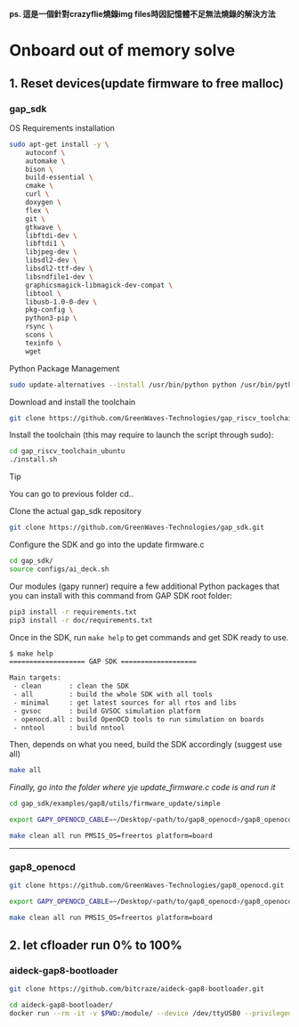 **ps. 這是一個針對crazyflie燒錄img files時因記憶體不足無法燒錄的解決方法**

# Onboard out of memory solve

## 1. Reset devices(update firmware to free malloc)
### gap_sdk
OS Requirements installation
```bash
sudo apt-get install -y \
    autoconf \
    automake \
    bison \
    build-essential \
    cmake \
    curl \
    doxygen \
    flex \
    git \
    gtkwave \
    libftdi-dev \
    libftdi1 \
    libjpeg-dev \
    libsdl2-dev \
    libsdl2-ttf-dev \
    libsndfile1-dev \
    graphicsmagick-libmagick-dev-compat \
    libtool \
    libusb-1.0-0-dev \
    pkg-config \
    python3-pip \
    rsync \
    scons \
    texinfo \
    wget
```

Python Package Management
```bash
sudo update-alternatives --install /usr/bin/python python /usr/bin/python3 10
```

Download and install the toolchain
```bash
git clone https://github.com/GreenWaves-Technologies/gap_riscv_toolchain_ubuntu.git
```

Install the toolchain (this may require to launch the script through sudo):
```bash
cd gap_riscv_toolchain_ubuntu
./install.sh
```

> [!TIP]
> You can go to previous folder cd..

Clone the actual gap_sdk repository
```bash
git clone https://github.com/GreenWaves-Technologies/gap_sdk.git
```

Configure the SDK and go into the update firmware.c
```bash
cd gap_sdk/
source configs/ai_deck.sh
```

Our modules (gapy runner) require a few additional Python packages that you can install with this command from GAP SDK root folder:
```bash
pip3 install -r requirements.txt
pip3 install -r doc/requirements.txt
```

Once in the SDK, run ``make help`` to get commands and get SDK ready to use.
```bash
$ make help
=================== GAP SDK ===================

Main targets:
 - clean       : clean the SDK
 - all         : build the whole SDK with all tools
 - minimal     : get latest sources for all rtos and libs
 - gvsoc       : build GVSOC simulation platform
 - openocd.all : build OpenOCD tools to run simulation on boards
 - nntool      : build nntool
```

Then, depends on what you need, build the SDK accordingly (suggest use all)
```bash
make all
```

*Finally, go into the folder where yje update_firmware.c code is and run it*
```bash
cd gap_sdk/examples/gap8/utils/firmware_update/simple
```
```bash
export GAPY_OPENOCD_CABLE=~/Desktop/<path/to/gap8_openocd>/gap8_openocd/tcl/interface/ftdi/olimex-arm-usb-tiny-h.cfg
```
```bash
make clean all run PMSIS_OS=freertos platform=board
```

---
### gap8_openocd
```bash
git clone https://github.com/GreenWaves-Technologies/gap8_openocd.git
```
```bash
export GAPY_OPENOCD_CABLE=~/Desktop/<path/to/gap8_openocd>/gap8_openocd/tcl/interface/ftdi/olimex-arm-usb-tiny-h.cfg
```
```bash
make clean all run PMSIS_OS=freertos platform=board
```

## 2. let cfloader run 0% to 100%
### aideck-gap8-bootloader
```bash
git clone https://github.com/bitcraze/aideck-gap8-bootloader.git
```
```bash
cd aideck-gap8-bootloader/
docker run --rm -it -v $PWD:/module/ --device /dev/ttyUSB0 --privileged -P bitcraze/aideck /bin/bash -c 'export GAPY_OPENOCD_CABLE=interface/ftdi/olimex-arm-usb-tiny-h.cfg; source /gap_sdk/configs/ai_deck.sh; cd /module/;  make all image flash'
```
